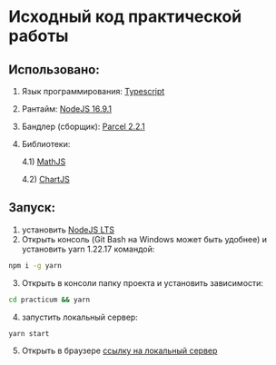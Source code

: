 # Исходный код практической работы

## Использовано:
1) Язык программирования: [Typescript](https://www.typescriptlang.org/)
2) Рантайм: [NodeJS 16.9.1](https://nodejs.org/en/)
3) Бандлер (cборщик): [Parcel 2.2.1](https://parceljs.org/)
4) Библиотеки:

    4.1) [MathJS](https://mathjs.org/)

    4.2) [ChartJS](https://www.chartjs.org/)

## Запуск:

1) установить [NodeJS LTS](https://nodejs.org/en/)
2) Открыть консоль (Git Bash на Windows может быть удобнее) и установить yarn 1.22.17 командой:

```bash
npm i -g yarn
```

3) Открыть в консоли папку проекта и установить зависимости:

```bash
cd practicum && yarn
```

4) запустить локальный сервер:

```bash
yarn start
```

5) Открыть в браузере [ссылку на локальный сервер](http://localhost:1234)
